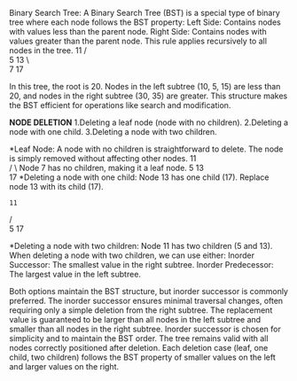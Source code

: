 Binary Search Tree:
                  A Binary Search Tree (BST) is a special type of binary tree where each node follows the BST property:
                                                             Left Side: Contains nodes with values less than the parent node.
                                                             Right Side: Contains nodes with values greater than the parent node.
                                                             This rule applies recursively to all nodes in the tree.
         11
       /   \
      5     13
       \       \
        7       17


In this tree, the root is 20. Nodes in the left subtree (10, 5, 15) are less than 20, and nodes in the right subtree (30, 35) are greater. This structure makes the BST efficient for operations like search and modification.

**NODE DELETION**
1.Deleting a leaf node (node with no children).
2.Deleting a node with one child.
3.Deleting a node with two children.

*Leaf Node: A node with no children is straightforward to delete. The node is simply removed without affecting other nodes.
     11       
   /   \                  Node 7 has no children, making it a leaf node.
  5     13
           \
            17
*Deleting a node with one child:
                                 Node 13 has one child (17).
                                 Replace node 13 with its child (17). 
                                   
    11
   /   \
  5     17

*Deleting a node with two children:
                                    Node 11 has two children (5 and 13).
When deleting a node with two children, we can use either:
                                                           Inorder Successor: The smallest value in the right subtree.
                                                           Inorder Predecessor: The largest value in the left subtree.

Both options maintain the BST structure, but inorder successor is commonly preferred.
The inorder successor ensures minimal traversal changes, often requiring only a simple deletion from the right subtree.
The replacement value is guaranteed to be larger than all nodes in the left subtree and smaller than all nodes in the right subtree.
Inorder successor is chosen for simplicity and to maintain the BST order.
The tree remains valid with all nodes correctly positioned after deletion.
Each deletion case (leaf, one child, two children) follows the BST property of smaller values on the left and larger values on the right.
                                                          

